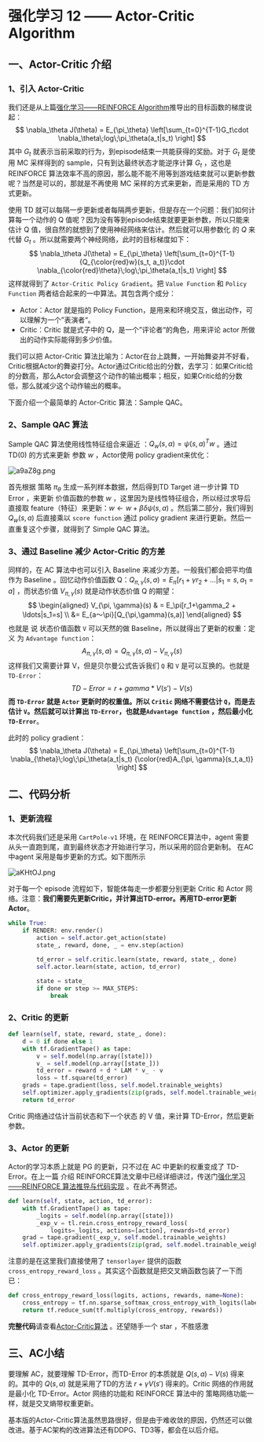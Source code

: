 # 强化学习 12 —— Actor-Critic Algorithm

## 一、Actor-Critic 介绍

### 1、引入 Actor-Critic

我们还是从上篇[强化学习——REINFORCE Algorithm](https://blog.csdn.net/november_chopin/article/details/108033013)推导出的目标函数的梯度说起：
$$
\nabla_\theta J(\theta) = E_{\pi_\theta} \left[\sum_{t=0}^{T-1}G_t\cdot \nabla_\theta\;log\;\pi_\theta(a_t|s_t) \right]
$$
其中 $G_t$ 就表示当前采取的行为，到episode结束一共能获得的奖励。对于 $G_t$ 是使用 MC 采样得到的 sample，只有到达最终状态才能逆序计算 $G_t$ ，这也是 REINFORCE 算法效率不高的原因，那么能不能不用等到游戏结束就可以更新参数呢？当然是可以的，那就是不再使用 MC 采样的方式来更新，而是采用的 TD 方式更新。

使用 TD 就可以每隔一步更新或者每隔两步更新，但是存在一个问题：我们如何计算每一个动作的 Q 值呢？因为没有等到episode结束就要更新参数，所以只能来估计 Q 值，很自然的就想到了使用神经网络来估计。然后就可以用参数化 的 $Q$ 来代替 $G_t$ 。所以就需要两个神经网络，此时的目标梯度如下：
$$
\nabla_\theta J(\theta) = E_{\pi_\theta} \left[\sum_{t=0}^{T-1}{Q_{\color{red}w}(s_t, a_t)}\cdot \nabla_{\color{red}\theta}\;log\;\pi_\theta(a_t|s_t) \right]
$$
这样就得到了 `Actor-Critic Policy Gradient`。把 `Value Function` 和 `Policy Function` 两者结合起来的一中算法。其包含两个成分：

- Actor：Actor 就是指的 Policy Function，是用来和环境交互，做出动作，可以理解为一个”表演者“。
- Critic：Critic 就是式子中的 Q，是一个”评论者“的角色，用来评论 actor 所做出的动作实际能得到多少价值。

我们可以把 Actor-Critic 算法比喻为：Actor在台上跳舞，一开始舞姿并不好看，Critic根据Actor的舞姿打分。Actor通过Critic给出的分数，去学习：如果Critic给的分数高，那么Actor会调整这个动作的输出概率；相反，如果Critic给的分数低，那么就减少这个动作输出的概率。

下面介绍一个最简单的 Actor-Critic 算法：Sample QAC。

### 2、Sample QAC 算法

Sample QAC 算法使用线性特征组合来逼近 ：$Q_w(s,a) = \psi(s,a)^Tw$ 。通过 TD(0) 的方式来更新 参数 $w$ ，Actor使用 policy gradient来优化：

![a9aZ8g.png](https://s1.ax1x.com/2020/07/26/a9aZ8g.png)

首先根据 策略 $\pi_\theta$ 生成一系列样本数据，然后得到TD Target 进一步计算 TD Error ，来更新 价值函数的参数 $w$ ，这里因为是线性特征组合，所以经过求导后直接取 feature（特征）来更新：$w \leftarrow w + \beta\delta\psi(s,a)$ 。然后第二部分，我们得到 $Q_w(s,a)$ 后直接乘以 `score function` 通过 policy gradient 来进行更新。然后一直重复这个步骤，就得到了 Simple QAC 算法。

### 3、通过 Baseline 减少 Actor-Critic 的方差

同样的，在 AC 算法中也可以引入 Baseline 来减少方差。一般我们都会把平均值作为 Baseline 。回忆动作价值函数 Q：$Q_{\pi,\gamma}(s,a) = E_\pi[r_1+\gamma r_2+\ldots|s_1=s,a_1=a]$ ，而状态价值 $V_{\pi,\gamma}(s)$ 就是动作状态价值 Q 的期望：
$$
\begin{aligned}
V_{\pi, \gamma}(s) & = E_\pi[r_1+\gamma_2 + \ldots|s_1=s] \\
&= E_{a～\pi}[Q_{\pi,\gamma}(s,a)]
\end{aligned}
$$
也就是  说 状态价值函数 `V` 可以天然的做 Baseline，所以就得出了更新的权重：定义 为 `Advantage function`：
$$
A_{\pi, \gamma}(s,a) = Q_{\pi, \gamma}(s,a) - V_{\pi, \gamma}(s)
$$
这样我们又需要计算 V，但是贝尔曼公式告诉我们 `Q` 和 `V` 是可以互换的。也就是 `TD-Error`：
$$
TD-Error = r + gamma * V(s') - V(s)
$$
**而 `TD-Error` 就是 `Actor` 更新时的权重值。所以 `Critic` 网络不需要估计 `Q`，而是去估计 `V`。然后就可以计算出 `TD-Error`，也就是`Advantage function` ，然后最小化 `TD-Error`**。

此时的 policy gradient：
$$
\nabla_\theta J(\theta) = E_{\pi_\theta} \left[\sum_{t=0}^{T-1} \nabla_{\theta}\;log\;\pi_\theta(a_t|s_t) {\color{red}A_{\pi, \gamma}(s_t,a_t)} \right]
$$

## 二、代码分析

### 1、更新流程

本次代码我们还是采用 `CartPole-v1` 环境，在 REINFORCE算法中，agent 需要从头一直跑到尾，直到最终状态才开始进行学习，所以采用的回合更新制。 在AC中agent 采用是每步更新的方式。如下图所示

![aKHtOJ.png](https://s1.ax1x.com/2020/07/30/aKHtOJ.png)

对于每一个 episode 流程如下，智能体每走一步都要分别更新 Critic 和 Actor 网络。注意：**我们需要先更新Critic，并计算出TD-error。再用TD-error更新Actor**。

```python
while True:
    if RENDER: env.render()
        action = self.actor.get_action(state)
        state_, reward, done, _ = env.step(action)
        
        td_error = self.critic.learn(state, reward, state_, done)
        self.actor.learn(state, action, td_error)

        state = state_
        if done or step >= MAX_STEPS:
            break
```

### 2、Critic 的更新

```python
def learn(self, state, reward, state_, done):
    d = 0 if done else 1
    with tf.GradientTape() as tape:
        v = self.model(np.array([state]))
        v_ = self.model(np.array([state_]))
        td_error = reward + d * LAM * v_ - v
        loss = tf.square(td_error)
    grads = tape.gradient(loss, self.model.trainable_weights)
    self.optimizer.apply_gradients(zip(grads, self.model.trainable_weights))
    return td_error
```

Critic 网络通过估计当前状态和下一个状态 的 V 值，来计算 TD-Error，然后更新参数。

### 3、Actor 的更新

Actor的学习本质上就是 PG 的更新，只不过在 AC 中更新的权重变成了 TD-Error。在上一篇 介绍 REINFORCE算法文章中已经详细讲过，传送门[强化学习——REINFORCE 算法推导与代码实现](https://blog.csdn.net/november_chopin/article/details/108033013) 。在此不再赘述。

```python
def learn(self, state, action, td_error):
    with tf.GradientTape() as tape:
        _logits = self.model(np.array([state]))
        _exp_v = tl.rein.cross_entropy_reward_loss(
            logits=_logits, actions=[action], rewards=td_error)
    grad = tape.gradient(_exp_v, self.model.trainable_weights)
    self.optimizer.apply_gradients(zip(grad, self.model.trainable_weights))
```

注意的是在这里我们直接使用了 `tensorlayer` 提供的函数 `cross_entropy_reward_loss` 。其实这个函数就是把交叉熵函数包装了一下而已：

```python
def cross_entropy_reward_loss(logits, actions, rewards, name=None):
    cross_entropy = tf.nn.sparse_softmax_cross_entropy_with_logits(labels=actions, logits=logits, name=name)
    return tf.reduce_sum(tf.multiply(cross_entropy, rewards))
```

**完整代码**请查看[Actor-Critic算法](https://github.com/NovemberChopin/RL_Tutorial/blob/master/code/AC_Discrete.py) 。还望随手一个 star ，不胜感激

## 三、AC小结

要理解 AC，就要理解 TD-Error，而TD-Error 的本质就是 $Q(s,a) - V(s)$ 得来的。其中的 $Q(s,a)$ 就是采用了TD的方法 $r + \gamma V(s')$ 得来的。Critic 网络的作用就是最小化 TD-Error。Actor 网络的功能和 REINFORCE 算法中的 策略网络功能一样，就是交叉熵带权重更新。

基本版的Actor-Critic算法虽然思路很好，但是由于难收敛的原因，仍然还可以做改进。基于AC架构的改进算法还有DDPG、TD3等，都会在以后介绍。

